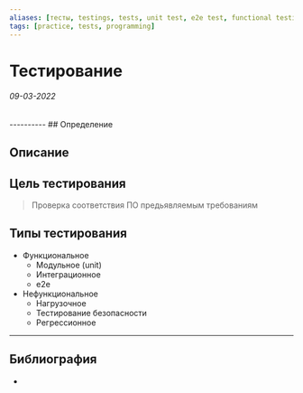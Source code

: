 ```yaml
---
aliases: [тесты, testings, tests, unit test, e2e test, functional testing]
tags: [practice, tests, programming]
---
```

# Тестирование
<h6>09-03-2022</h6>
----------
## Определение

## Описание

## Цель тестирования
>Проверка соответствия ПО предьявляемым требованиям


## Типы тестирования
- Функциональное
  - Модульное (unit)
  - Интеграционное
  - e2e
- Нефункциональное
  - Нагрузочное
  - Тестирование безопасности
  - Регрессионное


---
## Библиография
- 
